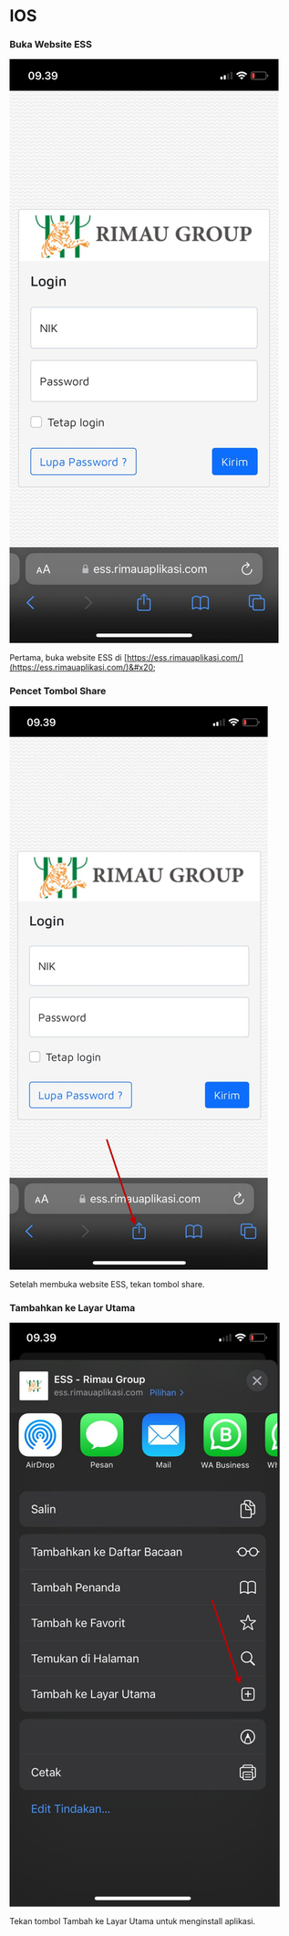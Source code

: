 # IOS

### Buka Website ESS

<img src=".gitbook/assets/WhatsApp Image 2022-05-17 at 9.41.25 AM.jpeg" alt="" data-size="original">

Pertama, buka website ESS di [https://ess.rimauaplikasi.com/](https://ess.rimauaplikasi.com/)&#x20;



### Pencet Tombol Share

![](<.gitbook/assets/image (11).png>)

Setelah membuka website ESS, tekan tombol share.



### Tambahkan ke Layar Utama

![](<.gitbook/assets/image (18).png>)

Tekan tombol Tambah ke Layar Utama untuk menginstall aplikasi.
